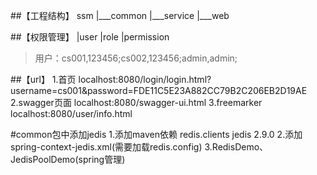 ##【工程结构】
	ssm
 		|___common
 		|___service
 		|___web
 		
##【权限管理】
		|user
		|role
		|permission
		
> 用户：cs001,123456;cs002,123456;admin,admin;
		
##【url】
		1.首页
			localhost:8080/login/login.html?username=cs001&password=FDE11C5E23A882CC79B2C206EB2D19AE
		2.swagger页面
			localhost:8080/swagger-ui.html
		3.freemarker
			localhost:8080/user/info.html

#common包中添加jedis
1.添加maven依赖
			<dependency>
  			<groupId>redis.clients</groupId>
  			<artifactId>jedis</artifactId>
  			<version>2.9.0</version>
  		</dependency>
2.添加spring-context-jedis.xml(需要加载redis.config)
3.RedisDemo、JedisPoolDemo(spring管理)
